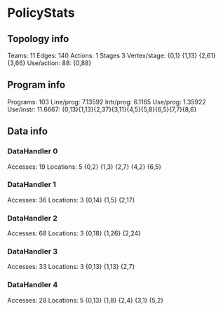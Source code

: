 # PolicyStats
## Topology info
Teams:		11
Edges:		140
Actions:	1
Stages		3
Vertex/stage:	{0,1} {1,13} {2,61} {3,66} 
Use/action:	88: {0,88} 

## Program info
Programs:	103
Line/prog:	7.13592
Intr/prog:	6.1165
Use/prog:	1.35922
Use/instr:	11.6667: {0,13}{1,13}{2,37}{3,11}{4,5}{5,8}{6,5}{7,7}{8,6}

## Data info

### DataHandler 0
Accesses:	19
Locations:	5
{0,2} {1,3} {2,7} {4,2} {6,5} 

### DataHandler 1
Accesses:	36
Locations:	3
{0,14} {1,5} {2,17} 

### DataHandler 2
Accesses:	68
Locations:	3
{0,18} {1,26} {2,24} 

### DataHandler 3
Accesses:	33
Locations:	3
{0,13} {1,13} {2,7} 

### DataHandler 4
Accesses:	28
Locations:	5
{0,13} {1,8} {2,4} {3,1} {5,2} 